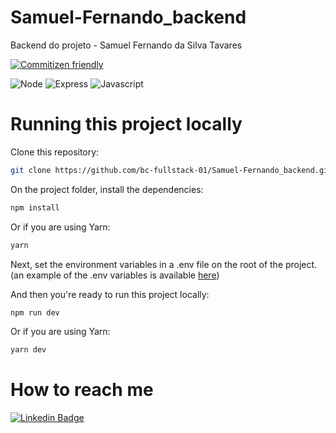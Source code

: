 # Samuel-Fernando_backend
Backend do projeto - Samuel Fernando da Silva Tavares

[![Commitizen friendly](https://img.shields.io/badge/commitizen-friendly-brightgreen.svg)](http://commitizen.github.io/cz-cli/)

![Node](https://img.shields.io/badge/Node.js-43853D?style=for-the-badge&logo=node.js&logoColor=white)
![Express](https://img.shields.io/badge/express.js-%23404d59.svg?style=for-the-badge&logo=express&logoColor=%2361DAFB)
![Javascript](https://img.shields.io/badge/JavaScript-323330?style=for-the-badge&logo=javascript&logoColor=F7DF1E)

# Running this project locally

Clone this repository:

```sh
git clone https://github.com/bc-fullstack-01/Samuel-Fernando_backend.git
```

On the project folder, install the dependencies:

```sh
npm install
```

Or if you are using Yarn:

```sh
yarn
```

Next, set the environment variables in a .env file on the root of the project. (an example of the .env variables is available [here](.env-example))

And then you're ready to run this project locally:

```sh
npm run dev
```
Or if you are using Yarn:
```sh
yarn dev
```

# How to reach me

[![Linkedin Badge](https://img.shields.io/badge/-LinkedIn-blue?style=flat-square&logo=Linkedin&logoColor=white&link=https://www.linkedin.com/in/samuel-fernando-45b4211b1/)](https://www.linkedin.com/in/samuel-fernando2002/)
